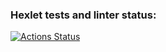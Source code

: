 ### Hexlet tests and linter status:
[![Actions Status](https://github.com/Pavel0408/python-project-49/workflows/hexlet-check/badge.svg)](https://github.com/Pavel0408/python-project-49/actions)